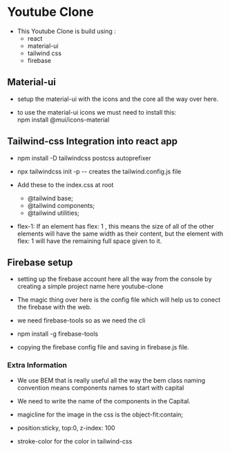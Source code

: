 # Youtube Clone

- This Youtube Clone is build using :
    - react
    - material-ui
    - tailwind css
    - firebase

## Material-ui

- setup the material-ui with the icons and the core all the way over here.

- to use the material-ui icons we must need to install this:  
         npm install @mui/icons-material

## Tailwind-css Integration into react app

- npm install -D tailwindcss postcss autoprefixer
- npx tailwindcss init -p   -- creates the tailwind.config.js file 

- Add these to the index.css at root
    - @tailwind base;
    - @tailwind components;
    - @tailwind utilities;

- flex-1: If an element has flex: 1 , this means the size of all of the other elements will have the same width as their content, but the element with flex: 1 will have the remaining full space given to it.

## Firebase setup

- setting up the firebase account here all the way from the console by creating a simple project name here youtube-clone
- The magic thing over here is the config file which will help us to conect the firebase with the web.

- we need firebase-tools so as we need the cli
- npm install -g firebase-tools

- copying the firebase config file and saving in firebase.js file.

### Extra Information

- We use BEM that is really useful all the way the bem class naming convention means components names to start with capital

- We need to write the name of the components in the Capital.

- magicline for the image in the css is the object-fit:contain;

- position:sticky, top:0, z-index: 100
- stroke-color for the color in tailwind-css









